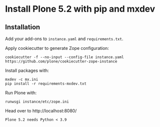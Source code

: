 # Install Plone 5.2 with pip and mxdev


## Installation

Add your add-ons to `instance.yaml` and `requirements.txt`.

Apply cookiecutter to generate Zope configuration:

```shell
cookiecutter -f --no-input --config-file instance.yaml https://github.com/plone/cookiecutter-zope-instance
```

Install packages with:

```shell
mxdev -c mx.ini
pip install -r requirements-mxdev.txt
```

Run Plone with:

```shell
runwsgi instance/etc/zope.ini
```

Head over to http://localhost:8080/

```{note}
Plone 5.2 needs Python < 3.9
```